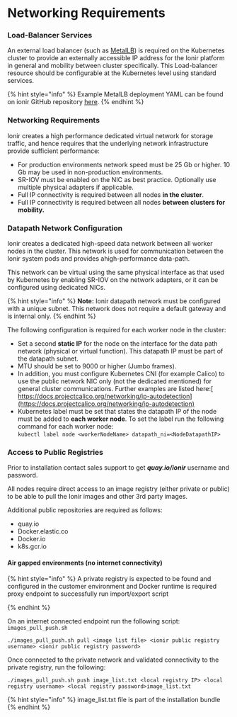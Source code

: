 # Networking Requirements

### Load-Balancer Services

An external load balancer (such as [MetalLB](https://metallb.universe.tf)) is required on the Kubernetes cluster to provide an externally accessible IP address for the Ionir platform in general and mobility between cluster specifically. This Load-balancer resource should be configurable at the Kubernetes level using standard services.

{% hint style="info" %}
Example MetalLB deployment YAML can be found on ionir GitHub repository [here](https://github.com/ionir-cloud/ionir-labs/).
{% endhint %}

### Networking Requirements

Ionir creates a high performance dedicated virtual network for storage traffic, and hence requires that the underlying network infrastructure provide sufficient performance:

* For production environments network speed must be 25 Gb or higher. 10 Gb may be used in non-production environments.
* SR-IOV must be enabled on the NIC as best practice. Optionally use multiple physical adapters if applicable.
* Full IP connectivity is required between all nodes **in the cluster**.
* Full IP connectivity is required between all nodes **between clusters for mobility.**

### Datapath Network Configuration

Ionir creates a dedicated high-speed data network between all worker nodes in the cluster. This network is used for communication between the Ionir system pods and provides ahigh-performance data-path.

This network can be virtual using the same physical interface as that used by Kubernetes by enabling SR-IOV on the network adapters, or it can be configured using dedicated NICs.

{% hint style="info" %}
**Note:** Ionir datapath network must be configured with a unique subnet. This network does not require a default gateway and is internal only.
{% endhint %}

The following configuration is required for each worker node in the cluster:

* Set a second **static IP** for the node on the interface for the data path network (physical or virtual function). This datapath IP must be part of the datapath subnet.
* MTU should be set to 9000 or higher (Jumbo frames).
* In addition, you must configure Kubernetes CNI (for example Calico) to use the public network NIC only (not the dedicated mentioned) for general cluster communications. Further examples are listed here:[ https://docs.projectcalico.org/networking/ip-autodetection](https://docs.projectcalico.org/networking/ip-autodetection)
* &#x20;Kubernetes label must be set that states the datapath IP of the node must be added to **each worker node**. To set the label run the following command for each worker node: \
  `kubectl label node <workerNodeName> datapath_ni=<NodeDatapathIP>`

### Access to Public Registries

Prior to installation contact sales support to get _**quay.io/ionir**_ username and password.

All nodes require direct access to an image registry (either private or public) to be able to pull the Ionir images and other 3rd party images.

Additional public repositories are required as follows:

* quay.io
* Docker.elastic.co
* Docker.io
* k8s.gcr.io

#### **Air gapped environments (no internet connectivity)**

{% hint style="info" %}
A private registry is expected to be found and configured in the customer environment and Docker runtime is required proxy endpoint to successfully run import/export script


{% endhint %}

On an internet connected endpoint run the following script: `images_pull_push.sh`

```
./images_pull_push.sh pull <image list file> <ionir public registry username> <ionir public registry password>
```

Once connected to the private network and validated connectivity to the private registry, run the following:

```
./images_pull_push.sh push image_list.txt <local registry IP> <local registry username> <local registry password>image_list.txt
```

{% hint style="info" %}
image\_list.txt file is part of the installation bundle
{% endhint %}
